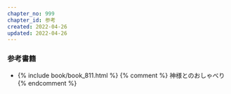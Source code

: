```yaml
---
chapter_no: 999
chapter_id: 参考
created: 2022-04-26
updated: 2022-04-26
---
```

### 参考書籍
- {% include book/book_811.html %} {% comment %} 神様とのおしゃべり {% endcomment %}